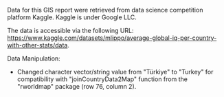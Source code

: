 Data for this GIS report were retrieved from data science competition platform Kaggle. Kaggle is under Google LLC.

The data is accessible via the following URL: https://www.kaggle.com/datasets/mlippo/average-global-iq-per-country-with-other-stats/data.

Data Manipulation:

- Changed character vector/string value from "Türkiye" to "Turkey" for compatibility with "joinCountryData2Map" function from the "rworldmap" package (row 76, column 2).
